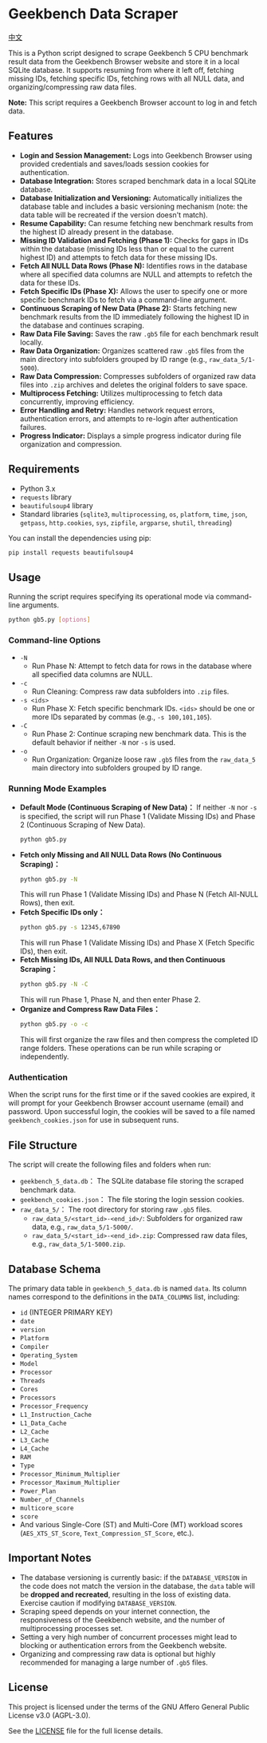 # Geekbench Data Scraper

[中文](readme-zh.md)

This is a Python script designed to scrape Geekbench 5 CPU benchmark result data from the Geekbench Browser website and store it in a local SQLite database. It supports resuming from where it left off, fetching missing IDs, fetching specific IDs, fetching rows with all NULL data, and organizing/compressing raw data files.

**Note:** This script requires a Geekbench Browser account to log in and fetch data.

## Features

* **Login and Session Management:** Logs into Geekbench Browser using provided credentials and saves/loads session cookies for authentication.
* **Database Integration:** Stores scraped benchmark data in a local SQLite database.
* **Database Initialization and Versioning:** Automatically initializes the database table and includes a basic versioning mechanism (note: the data table will be recreated if the version doesn't match).
* **Resume Capability:** Can resume fetching new benchmark results from the highest ID already present in the database.
* **Missing ID Validation and Fetching (Phase 1):** Checks for gaps in IDs within the database (missing IDs less than or equal to the current highest ID) and attempts to fetch data for these missing IDs.
* **Fetch All NULL Data Rows (Phase N):** Identifies rows in the database where all specified data columns are NULL and attempts to refetch the data for these IDs.
* **Fetch Specific IDs (Phase X):** Allows the user to specify one or more specific benchmark IDs to fetch via a command-line argument.
* **Continuous Scraping of New Data (Phase 2):** Starts fetching new benchmark results from the ID immediately following the highest ID in the database and continues scraping.
* **Raw Data File Saving:** Saves the raw `.gb5` file for each benchmark result locally.
* **Raw Data Organization:** Organizes scattered raw `.gb5` files from the main directory into subfolders grouped by ID range (e.g., `raw_data_5/1-5000`).
* **Raw Data Compression:** Compresses subfolders of organized raw data files into `.zip` archives and deletes the original folders to save space.
* **Multiprocess Fetching:** Utilizes multiprocessing to fetch data concurrently, improving efficiency.
* **Error Handling and Retry:** Handles network request errors, authentication errors, and attempts to re-login after authentication failures.
* **Progress Indicator:** Displays a simple progress indicator during file organization and compression.

## Requirements

* Python 3.x
* `requests` library
* `beautifulsoup4` library
* Standard libraries (`sqlite3`, `multiprocessing`, `os`, `platform`, `time`, `json`, `getpass`, `http.cookies`, `sys`, `zipfile`, `argparse`, `shutil`, `threading`)

You can install the dependencies using pip:

```bash
pip install requests beautifulsoup4
```

## Usage

Running the script requires specifying its operational mode via command-line arguments.

```bash
python gb5.py [options]
```

### Command-line Options

* `-N`
    * Run Phase N: Attempt to fetch data for rows in the database where all specified data columns are NULL.
* `-c`
    * Run Cleaning: Compress raw data subfolders into `.zip` files.
* `-s <ids>`
    * Run Phase X: Fetch specific benchmark IDs. `<ids>` should be one or more IDs separated by commas (e.g., `-s 100,101,105`).
* `-C`
    * Run Phase 2: Continue scraping new benchmark data. This is the default behavior if neither `-N` nor `-s` is used.
* `-o`
    * Run Organization: Organize loose raw `.gb5` files from the `raw_data_5` main directory into subfolders grouped by ID range.

### Running Mode Examples

* **Default Mode (Continuous Scraping of New Data)：** If neither `-N` nor `-s` is specified, the script will run Phase 1 (Validate Missing IDs) and Phase 2 (Continuous Scraping of New Data).
    ```bash
    python gb5.py
    ```
* **Fetch only Missing and All NULL Data Rows (No Continuous Scraping)：**
    ```bash
    python gb5.py -N
    ```
    This will run Phase 1 (Validate Missing IDs) and Phase N (Fetch All-NULL Rows), then exit.
* **Fetch Specific IDs only：**
    ```bash
    python gb5.py -s 12345,67890
    ```
    This will run Phase 1 (Validate Missing IDs) and Phase X (Fetch Specific IDs), then exit.
* **Fetch Missing IDs, All NULL Data Rows, and then Continuous Scraping：**
    ```bash
    python gb5.py -N -C
    ```
    This will run Phase 1, Phase N, and then enter Phase 2.
* **Organize and Compress Raw Data Files：**
    ```bash
    python gb5.py -o -c
    ```
    This will first organize the raw files and then compress the completed ID range folders. These operations can be run while scraping or independently.

### Authentication

When the script runs for the first time or if the saved cookies are expired, it will prompt for your Geekbench Browser account username (email) and password. Upon successful login, the cookies will be saved to a file named `geekbench_cookies.json` for use in subsequent runs.

## File Structure

The script will create the following files and folders when run:

* `geekbench_5_data.db`： The SQLite database file storing the scraped benchmark data.
* `geekbench_cookies.json`： The file storing the login session cookies.
* `raw_data_5/`： The root directory for storing raw `.gb5` files.
    * `raw_data_5/<start_id>-<end_id>/`: Subfolders for organized raw data, e.g., `raw_data_5/1-5000/`.
    * `raw_data_5/<start_id>-<end_id>.zip`: Compressed raw data files, e.g., `raw_data_5/1-5000.zip`.

## Database Schema

The primary data table in `geekbench_5_data.db` is named `data`. Its column names correspond to the definitions in the `DATA_COLUMNS` list, including:

* `id` (INTEGER PRIMARY KEY)
* `date`
* `version`
* `Platform`
* `Compiler`
* `Operating_System`
* `Model`
* `Processor`
* `Threads`
* `Cores`
* `Processors`
* `Processor_Frequency`
* `L1_Instruction_Cache`
* `L1_Data_Cache`
* `L2_Cache`
* `L3_Cache`
* `L4_Cache`
* `RAM`
* `Type`
* `Processor_Minimum_Multiplier`
* `Processor_Maximum_Multiplier`
* `Power_Plan`
* `Number_of_Channels`
* `multicore_score`
* `score`
* And various Single-Core (ST) and Multi-Core (MT) workload scores (`AES_XTS_ST_Score`, `Text_Compression_ST_Score`, etc.).

## Important Notes

* The database versioning is currently basic: if the `DATABASE_VERSION` in the code does not match the version in the database, the `data` table will be **dropped and recreated**, resulting in the loss of existing data. Exercise caution if modifying `DATABASE_VERSION`.
* Scraping speed depends on your internet connection, the responsiveness of the Geekbench website, and the number of multiprocessing processes set.
* Setting a very high number of concurrent processes might lead to blocking or authentication errors from the Geekbench website.
* Organizing and compressing raw data is optional but highly recommended for managing a large number of `.gb5` files.

## License

This project is licensed under the terms of the GNU Affero General Public License v3.0 (AGPL-3.0).

See the [LICENSE](LICENSE) file for the full license details.
